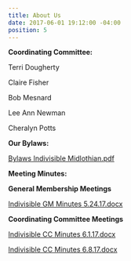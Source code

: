 ```yaml
---
title: About Us
date: 2017-06-01 19:12:00 -04:00
position: 5
---
```


**Coordinating Committee:**

Terri Dougherty

Claire Fisher

Bob Mesnard

Lee Ann Newman

Cheralyn Potts


**Our Bylaws:**

[Bylaws Indivisible Midlothian.pdf](/uploads/ByLaws%20Indivisible%20Midlothian.pdf)


**Meeting Minutes:**

**General Membership Meetings**

[Indivisible GM Minutes 5.24.17.docx](/uploads/Indivisible%20GM%20Minutes%205.24.17.docx)

**Coordinating Committee Meetings**

[Indivisible CC Minutes 6.1.17.docx](/uploads/Indivisible%20CC%20Minutes%206.1.17.docx)

[Indivisible CC Minutes 6.8.17.docx](/uploads/Indivisible%20CC%20Minutes%206.8.17-b73554.docx)